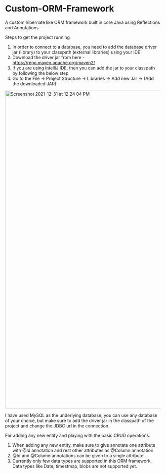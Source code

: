 # Custom-ORM-Framework
A custom hibernate like ORM framework built in core Java using Reflections and Annotations.


Steps to get the project running

1. In order to connect to a database, you need to add the database driver jar (library) to your classpath (external libraries) using your IDE
2. Download the driver jar from here - https://repo.maven.apache.org/maven2/
3. If you are using IntelliJ IDE, then you can add the jar to your classpath by following the below step
4. Go to the File -> Project Structure -> Libraries -> Add new Jar -> (Add the downloaded JAR)


<img width="1025" alt="Screenshot 2021-12-31 at 12 24 04 PM" src="https://user-images.githubusercontent.com/22891754/147808438-6df34f48-bae6-4bc6-a7f3-7d5b82366365.png">


I have used MySQL as the underlying database, you can use any database of your choice, but make sure to add the driver jar in the classpath of the project 
and change the JDBC url in the connection.

For adding any new entity and playing with the basic CRUD operations.
1. When adding any new entity, make sure to give annotate one attribute with @Id annotation and rest other attributes as @Column annotation. 
2. @Id and @Column annotations can be given to a single attribute
3. Currently only few data types are supported in this ORM framework. Data types like Date, timestmap, blobs are not supported yet.
